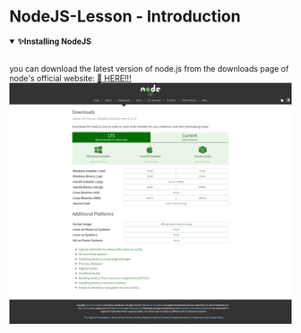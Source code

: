 # NodeJS-Lesson - Introduction

<details open="">
  <summary><b><g-emoji class="g-emoji" alias="sparkles" fallback-src="https://github.githubassets.com/images/icons/emoji/unicode/2728.png">✨</g-emoji>Installing NodeJS</b></summary>
  <br>
    <p dir="auto">
        you can download the latest version of node.js from the downloads page of node's official website: <a href="https://nodejs.org">🔗 HERE!!!</a>
        <img src="https://github.com/EdwinCruz13/NodeJS-Lesson/blob/main/Day%201/resource/img/0-nodejs-pages.png?raw=true" alt="Installing nodejs - EdwinCruz" />
    </p>
</details>

